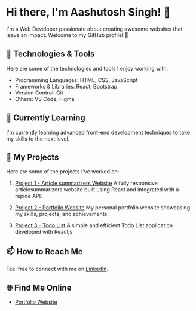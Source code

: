 # Hi there, I'm Aashutosh Singh! 👋

I'm a Web Developer passionate about creating awesome websites that leave an impact. Welcome to my GitHub profile! 🚀

## 🔧 Technologies & Tools

Here are some of the technologies and tools I enjoy working with:

- Programming Languages: HTML, CSS, JavaScript
- Frameworks & Libraries: React, Bootstrap
- Version Control: Git
- Others: VS Code, Figma

## 🌱 Currently Learning

I'm currently learning advanced front-end development techniques to take my skills to the next level.

## 📁 My Projects

Here are some of the projects I've worked on:

1. [Project 1 - Article summarizers Website](https://articlesummarizers-3110.netlify.app/)
   A fully responsive articlesummarizers website built using React and integrated with a repide API.

2. [Project 2 - Portfolio Website](https://aashus3110.github.io/myportfolio/)
   My personal portfolio website showcasing my skills, projects, and achievements.
   
4. [Project 3 - Todo List](https://aashus3110.github.io/My-To-Do.github.io/#/)
   A simple and efficient Todo List application developed with Reactjs.

## 📫 How to Reach Me

Feel free to connect with me on [LinkedIn](https://www.linkedin.com/in/aashu3110/).

## 🌐 Find Me Online

- [Portfolio Website](https://aashus3110.github.io/myportfolio/)
